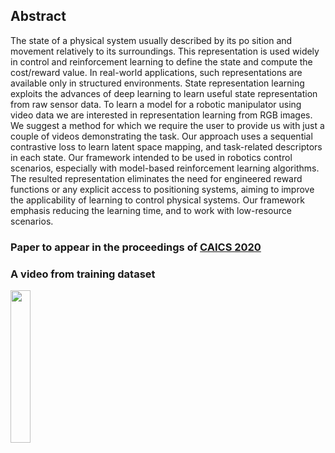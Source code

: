## Abstract
The state of a physical system usually described by its po sition and movement relatively to its surroundings. This representation
is used widely in control and reinforcement learning to define the state and compute the cost/reward value. In real-world applications, such representations are available only in structured environments. State representation learning exploits the advances of deep learning to learn useful state representation from raw sensor data. To learn a model for a robotic manipulator using video data we are interested in representation learning from RGB images. We suggest a method for which we require the user to provide us with just a couple of videos demonstrating the task. Our approach uses a sequential contrastive loss to learn latent space mapping, and task-related descriptors in each state. Our framework intended to be used in robotics control scenarios, especially with model-based reinforcement learning algorithms. The resulted representation eliminates the need for engineered reward functions or any explicit access to positioning systems, aiming to improve the applicability of learning to control physical systems. Our framework emphasis reducing the learning time, and to work with low-resource scenarios.

### Paper to appear in the proceedings of [CAICS 2020](http://caics.ru)

### A video from training dataset
<img src="https://github.com/Alonso94/SCL/blob/master/videos/out2.gif" width=25% align="center">
